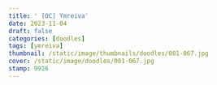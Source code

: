 ```yaml
---
title: ' [OC] Ymreiva'
date: 2023-11-04
draft: false
categories: [doodles]
tags: [ymreiva]
thumbnail: /static/image/thumbnails/doodles/001-067.jpg
cover: /static/image/doodles/001-067.jpg
stamp: 9926
---
```

